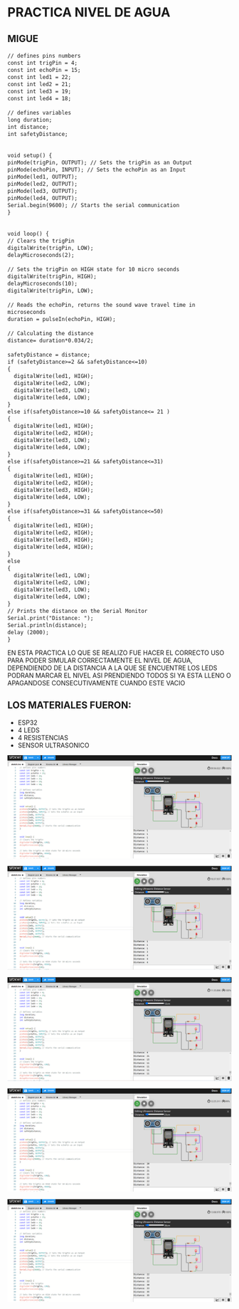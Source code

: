 # PRACTICA NIVEL DE AGUA 
## MIGUE
```
// defines pins numbers
const int trigPin = 4;
const int echoPin = 15;
const int led1 = 22;
const int led2 = 21;
const int led3 = 19;
const int led4 = 18;

// defines variables
long duration;
int distance;
int safetyDistance;


void setup() {
pinMode(trigPin, OUTPUT); // Sets the trigPin as an Output
pinMode(echoPin, INPUT); // Sets the echoPin as an Input
pinMode(led1, OUTPUT);
pinMode(led2, OUTPUT);
pinMode(led3, OUTPUT);
pinMode(led4, OUTPUT);
Serial.begin(9600); // Starts the serial communication
}


void loop() {
// Clears the trigPin
digitalWrite(trigPin, LOW);
delayMicroseconds(2);

// Sets the trigPin on HIGH state for 10 micro seconds
digitalWrite(trigPin, HIGH);
delayMicroseconds(10);
digitalWrite(trigPin, LOW);

// Reads the echoPin, returns the sound wave travel time in microseconds
duration = pulseIn(echoPin, HIGH);

// Calculating the distance
distance= duration*0.034/2;

safetyDistance = distance;
if (safetyDistance>=2 && safetyDistance<=10)
{
  digitalWrite(led1, HIGH);
  digitalWrite(led2, LOW);
  digitalWrite(led3, LOW);
  digitalWrite(led4, LOW);
}
else if(safetyDistance>=10 && safetyDistance<= 21 ) 
{
  digitalWrite(led1, HIGH);
  digitalWrite(led2, HIGH);
  digitalWrite(led3, LOW);
  digitalWrite(led4, LOW);
}
else if(safetyDistance>=21 && safetyDistance<=31) 
{
  digitalWrite(led1, HIGH);
  digitalWrite(led2, HIGH);
  digitalWrite(led3, HIGH);
  digitalWrite(led4, LOW);
}
else if(safetyDistance>=31 && safetyDistance<=50) 
{
  digitalWrite(led1, HIGH);
  digitalWrite(led2, HIGH);
  digitalWrite(led3, HIGH);
  digitalWrite(led4, HIGH);
}
else  
{
  digitalWrite(led1, LOW);
  digitalWrite(led2, LOW);
  digitalWrite(led3, LOW);
  digitalWrite(led4, LOW);
}
// Prints the distance on the Serial Monitor
Serial.print("Distance: ");
Serial.println(distance);
delay (2000);
}

```


 EN ESTA PRACTICA LO QUE SE REALIZO FUE HACER EL CORRECTO USO PARA PODER SIMULAR CORRECTAMENTE EL NIVEL DE AGUA, DEPENDIENDO DE LA DISTANCIA A LA QUE SE ENCUENTRE LOS LEDS PODRAN MARCAR EL NIVEL ASI PRENDIENDO TODOS SI YA ESTA LLENO O APAGANDOSE CONSECUTIVAMENTE CUANDO ESTE VACIO 
## LOS MATERIALES FUERON:

  - ESP32
  - 4 LEDS
  - 4 RESISTENCIAS
 - SENSOR ULTRASONICO

![](https://raw.githubusercontent.com/Miguebt2707/PRACTICA-NIVEL-DE-AGUA/e500a7ab6a1891e21af34150646785fbe6ba026a/Captura%20de%20pantalla%202023-06-10%201147441.png)

![](https://raw.githubusercontent.com/Miguebt2707/PRACTICA-NIVEL-DE-AGUA/e500a7ab6a1891e21af34150646785fbe6ba026a/Captura%20de%20pantalla%202023-06-10%201148262.png)

![](https://raw.githubusercontent.com/Miguebt2707/PRACTICA-NIVEL-DE-AGUA/e500a7ab6a1891e21af34150646785fbe6ba026a/Captura%20de%20pantalla%202023-06-10%20114923.png)

![](https://raw.githubusercontent.com/Miguebt2707/PRACTICA-NIVEL-DE-AGUA/e500a7ab6a1891e21af34150646785fbe6ba026a/Captura%20de%20pantalla%202023-06-10%201150154.png)

![](https://raw.githubusercontent.com/Miguebt2707/PRACTICA-NIVEL-DE-AGUA/e500a7ab6a1891e21af34150646785fbe6ba026a/Captura%20de%20pantalla%202023-06-10%20115055.png)
